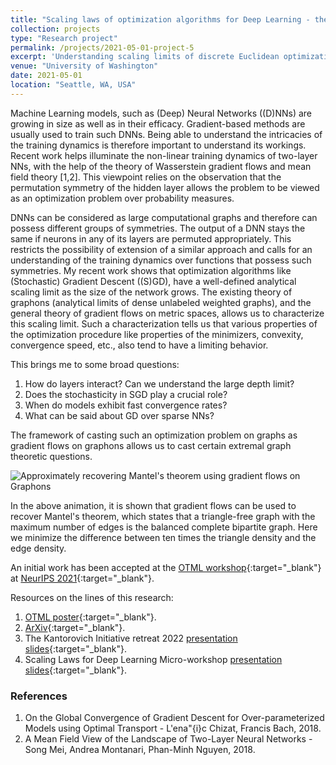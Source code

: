 ```yaml
---
title: "Scaling laws of optimization algorithms for Deep Learning - the Graphon perspective"
collection: projects
type: "Research project"
permalink: /projects/2021-05-01-project-5
excerpt: 'Understanding scaling limits of discrete Euclidean optimization algorithms on large unlabeled graphs. This problem is motivated by the problem of optimizing permutation invariant risk functions of (single layer and deep) Neural Networks (NNs). Theoretical aspects stem from the original theory of gradient flows on the Wasserstein space, which have been used to understand scaling limits of (stochstic) gradient descent ((S)GD) processes in the case of single hidden layer neural networks. There are also other related questions that are specific to the qualitative nature of the stochasticity in the SGD process, and the role of depth in NNs.'
venue: "University of Washington"
date: 2021-05-01
location: "Seattle, WA, USA"
---
```


Machine Learning models, such as (Deep) Neural Networks ((D)NNs) are growing in size as well as in their efficacy. Gradient-based methods are usually used to train such DNNs. Being able to understand the intricacies of the training dynamics is therefore important to understand its workings. Recent work helps illuminate the non-linear training dynamics of two-layer NNs, with the help of the theory of Wasserstein gradient flows and mean field theory [1,2]. This viewpoint relies on the observation that the permutation symmetry of the hidden layer allows the problem to be viewed as an optimization problem over probability measures.

DNNs can be considered as large computational graphs and therefore can possess different groups of symmetries. The output of a DNN stays the same if neurons in any of its layers are permuted appropriately. This restricts the possibility of extension of a similar approach and calls for an understanding of the training dynamics over functions that possess such symmetries. My recent work shows that optimization algorithms like (Stochastic) Gradient Descent ((S)GD), have a well-defined analytical scaling limit as the size of the network grows. The existing theory of graphons (analytical limits of dense unlabeled weighted graphs), and the general theory of gradient flows on metric spaces, allows us to characterize this scaling limit. Such a characterization tells us that various properties of the optimization procedure like properties of the minimizers, convexity, convergence speed, etc., also tend to have a limiting behavior.

This brings me to some broad questions:
1. How do layers interact? Can we understand the large depth limit?
2. Does the stochasticity in SGD play a crucial role?
3. When do models exhibit fast convergence rates?
4. What can be said about GD over sparse NNs?

The framework of casting such an optimization problem on graphs as gradient flows on graphons allows us to cast certain extremal graph theoretic questions.

![Approximately recovering Mantel's theorem using gradient flows on Graphons](https://raghavsomani.github.io/projects/files/mantel.gif)

In the above animation, it is shown that gradient flows can be used to recover Mantel's theorem, which states that a triangle-free graph with the maximum number of edges is the balanced complete bipartite graph. Here we minimize the difference between ten times the triangle density and the edge density.

An initial work has been accepted at the [OTML workshop](https://otml2021.github.io/){:target="_blank"} at [NeurIPS 2021](https://nips.cc/Conferences/2021){:target="_blank"}.

Resources on the lines of this research:
1. [OTML poster](https://raghavsomani.github.io/publications/files/OTML_poster_Gradient_Flows_on_Graphons.pdf){:target="_blank"}.
2. [ArXiv](https://arxiv.org/abs/2111.09459){:target="_blank"}.
3. The Kantorovich Initiative retreat 2022 [presentation slides](https://raghavsomani.github.io/projects/files/Gradient_flows_on_Graphons_presentation.pdf){:target="_blank"}.
4. Scaling Laws for Deep Learning Micro-workshop [presentation slides](https://raghavsomani.github.io/projects/files/Scaling_limit_of_optimization_algorithms_on_NNs.pdf){:target="_blank"}.

### References

1. On the Global Convergence of Gradient Descent for Over-parameterized Models using Optimal Transport - L\'ena\"{i}c Chizat, Francis Bach, 2018.
2. A Mean Field View of the Landscape of Two-Layer Neural Networks - Song Mei, Andrea Montanari, Phan-Minh Nguyen, 2018.
